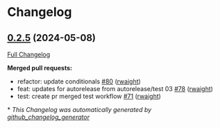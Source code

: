 # Changelog

## [0.2.5](https://github.com/rwaight/test-actions/tree/0.2.5) (2024-05-08)

[Full Changelog](https://github.com/rwaight/test-actions/compare/v0.2.4...0.2.5)

**Merged pull requests:**

- refactor: update conditionals [\#80](https://github.com/rwaight/test-actions/pull/80) ([rwaight](https://github.com/rwaight))
- feat: updates for autorelease from autorelease/test 03 [\#78](https://github.com/rwaight/test-actions/pull/78) ([rwaight](https://github.com/rwaight))
- test: create pr merged test workflow [\#71](https://github.com/rwaight/test-actions/pull/71) ([rwaight](https://github.com/rwaight))



\* *This Changelog was automatically generated by [github_changelog_generator](https://github.com/github-changelog-generator/github-changelog-generator)*

